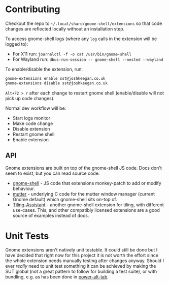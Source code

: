 # Contributing

Checkout the repo to `~/.local/share/gnome-shell/extensions` so that code changes are reflected locally without an installation step.

To access gnome-shell logs (where any `log` calls in the extension will be logged to):
 - For X11 run: `journalctl -f -o cat /usr/bin/gnome-shell`
 - For Wayland run: `dbus-run-session -- gnome-shell --nested --wayland`

To enable/disable the extension, run:
```bash
gnome-extensions enable sst@joshkeegan.co.uk
gnome-extensions disable sst@joshkeegan.co.uk
```

`Alt+F2 > r` after each change to restart gnome shell (enable/disable will not pick up code changes).

Normal dev workflow will be:
 - Start logs monitor
 - Make code change
 - Disable extension
 - Restart gnome shell
 - Enable extension

## API
Gnome extensions are built on top of the gnome-shell JS code. Docs don't seem to exist, but you can read source code:
 - [gnome-shell](https://gitlab.gnome.org/GNOME/gnome-shell/) - JS code that extensions monkey-patch to add or modify behaviour.
 - [mutter](https://gitlab.gnome.org/GNOME/mutter) - underlying C code for the mutter window manager (current Gnome default) which gnome-shell sits on-top of.
 - [Tiling-Assistant](https://github.com/Leleat/Tiling-Assistant) - another gnome-shell extension for tiling, with different use-cases. This, and other compatibly licensed extensions are a good source of examples instead of docs.

# Unit Tests
Gnome extensions aren't natively unit testable. It could still be done but I have decided that right now for this project it is not worth the effort since the whole extension needs manually testing after changes anyway. Should I ever *really* need to unit test something it can be achieved by making the SUT global (not a great pattern to follow for building a test suite), or with bundling, e.g. as has been done in 
[power-alt-tab](https://github.com/emerinohdz/power-alt-tab).